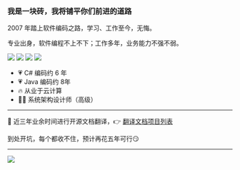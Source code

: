 ### 我是一块砖，我将铺平你们前进的道路

2007 年踏上软件编码之路，学习、工作至今，无悔。

专业出身，软件编程不上不下；工作多年，业务能力不强不弱。

![](https://img.shields.io/badge/-Java-007ACC?style=flat-square&logo=jameson&logoColor=white) ![](https://img.shields.io/badge/-Docs_Translator-F05032?style=flat-square&logo=gitbook&logoColor=white) ![](https://img.shields.io/badge/-Cloud-1a73e8?style=flat-square&logo=google-cloud&logoColor=white) ![](https://img.shields.io/badge/-Docker-46a2f1?style=flat-square&logo=docker&logoColor=white)

- 💗 C# 编码约 6 年
- 💗 Java 编码约 8年
- 🔥 从业于云计算
- 👨‍💻 系统架构设计师（高级）

---

🐹 近三年业余时间进行开源文档翻译，👉 [翻译文档项目列表](https://github.com/dev2007/bookhub-docs)

到处开坑，每个都收不住，预计再花五年可行😏

---

![](https://github-stats.bookhub.tech/api?username=dev2007)
